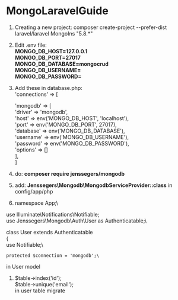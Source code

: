# MongoLaravelGuide

1. Creating a new project: composer create-project --prefer-dist laravel/laravel MongoIns "5.8.*"
1. Edit .env file: \
__MONGO_DB_HOST=127.0.0.1\
MONGO_DB_PORT=27017\
MONGO_DB_DATABASE=mongocrud\
MONGO_DB_USERNAME=\
MONGO_DB_PASSWORD=__
1. Add these in database.php:\
'connections' => [

     'mongodb' => [ \
            'driver'   => 'mongodb',\
            'host'     => env('MONGO_DB_HOST', 'localhost'),\
            'port'     => env('MONGO_DB_PORT', 27017),\
            'database' => env('MONGO_DB_DATABASE'),\
            'username' => env('MONGO_DB_USERNAME'),\
            'password' => env('MONGO_DB_PASSWORD'),\
            'options'  => []\
        ],\
    ]
1. do: __composer require jenssegers/mongodb__
1. add: __Jenssegers\Mongodb\MongodbServiceProvider::class__ in config/app/php
1. namespace App;\

use Illuminate\Notifications\Notifiable;\
use Jenssegers\Mongodb\Auth\User as Authenticatable;\


class User extends Authenticatable\
{\
    use Notifiable;\

    protected $connection = 'mongodb';\
in User model
1.   $table->index('id');\
     $table->unique('email');\
     in user table migrate
           
